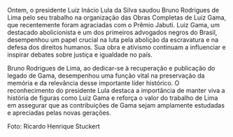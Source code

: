 Ontem, o presidente Luiz Inácio Lula da Silva saudou Bruno Rodrigues de Lima pelo seu trabalho na organização das Obras Completas de Luiz Gama, que recentemente foram agraciadas com o Prêmio Jabuti. Luiz Gama, um destacado abolicionista e um dos primeiros advogados negros do Brasil, desempenhou um papel crucial na luta pela abolição da escravatura e na defesa dos direitos humanos. Sua obra e ativismo continuam a influenciar e inspirar debates sobre justiça e igualdade no país.

Bruno Rodrigues de Lima, ao dedicar-se à recuperação e publicação do legado de Gama, desempenhou uma função vital na preservação da memória e da relevância desse importante líder histórico. O reconhecimento do presidente Lula destaca a importância de manter viva a história de figuras como Luiz Gama e reforça o valor do trabalho de Lima em assegurar que as contribuições de Gama sejam amplamente estudadas e apreciadas pelas novas gerações.

Foto: Ricardo Henrique Stuckert 
